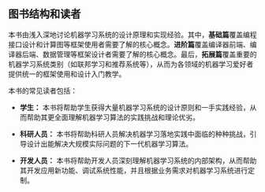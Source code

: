 ## 图书结构和读者

本书由浅入深地讨论机器学习系统的设计原理和实现经验。其中，**基础篇**覆盖编程接口设计和计算图等框架使用者需要了解的核心概念。**进阶篇**覆盖编译器前端、编译器后端、数据管理等框架设计者需要了解的核心概念。最后，**拓展篇**覆盖重要的机器学习系统类别（如联邦学习和推荐系统等），从而为各领域的机器学习爱好者提供统一的框架使用和设计入门教学。

本书的常见读者包括：

-   **学生：**
    本书将帮助学生获得大量机器学习系统的设计原则和一手实践经验，从而帮助其更全面理解机器学习算法的实践挑战和理论优劣。

-   **科研人员：**
    本书将帮助科研人员解决机器学习落地实践中面临的种种挑战，引导设计出能解决大规模实际问题的下一代机器学习算法。

-   **开发人员：**
    本书将帮助开发人员深刻理解机器学习系统的内部架构，从而帮助其开发应用新功能、调试系统性能，并且根据业务需求对机器学习系统进行定制。